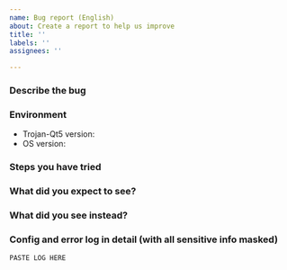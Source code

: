 ```yaml
---
name: Bug report (English)
about: Create a report to help us improve
title: ''
labels: ''
assignees: ''

---
```


### Describe the bug

### Environment

- Trojan-Qt5 version:
- OS version:

### Steps you have tried


### What did you expect to see?


### What did you see instead?


### Config and error log in detail (with all sensitive info masked)

```
PASTE LOG HERE
```
